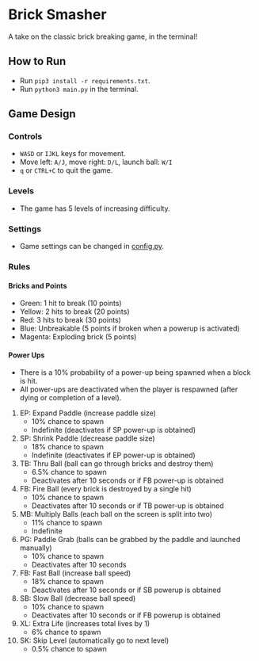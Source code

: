 # Brick Smasher

A take on the classic brick breaking game, in the terminal!

## How to Run

- Run ```pip3 install -r requirements.txt```.
- Run ```python3 main.py``` in the terminal.

## Game Design

### Controls

- ```WASD``` or ```IJKL``` keys for movement.
- Move left: ```A/J```, move right: ```D/L```, launch ball: ```W/I```
- ```q``` or ```CTRL+C``` to quit the game.

### Levels

- The game has 5 levels of increasing difficulty.

### Settings

- Game settings can be changed in [config.py](config.py).

### Rules

#### Bricks and Points

- Green: 1 hit to break (10 points)
- Yellow: 2 hits to break (20 points)
- Red: 3 hits to break (30 points)
- Blue: Unbreakable (5 points if broken when a powerup is activated)
- Magenta: Exploding brick (5 points)

#### Power Ups

- There is a 10% probability of a power-up being spawned when a block is hit.
- All power-ups are deactivated when the player is respawned (after dying or completion of a level).

1. EP: Expand Paddle (increase paddle size) 
   - 10% chance to spawn
   - Indefinite (deactivates if SP power-up is obtained)
2. SP: Shrink Paddle (decrease paddle size) 
   - 18% chance to spawn
   - Indefinite (deactivates if EP power-up is obtained)
3. TB: Thru Ball (ball can go through bricks and destroy them) 
   - 6.5% chance to spawn
   - Deactivates after 10 seconds or if FB power-up is obtained
4. FB: Fire Ball (every brick is destroyed by a single hit) 
   - 10% chance to spawn
   - Deactivates after 10 seconds or if TB power-up is obtained
5. MB: Multiply Balls (each ball on the screen is split into two) 
   - 11% chance to spawn
   - Indefinite
6. PG: Paddle Grab (balls can be grabbed by the paddle and launched manually) 
   - 10% chance to spawn
   - Deactivates after 10 seconds
7. FB: Fast Ball (increase ball speed) 
   - 18% chance to spawn
   - Deactivates after 10 seconds or if SB powerup is obtained
8. SB: Slow Ball (decrease ball speed) 
   - 10% chance to spawn
   - Deactivates after 10 seconds or if FB powerup is obtained
9. XL: Extra Life (increases total lives by 1) 
   - 6% chance to spawn
10. SK: Skip Level (automatically go to next level) 
    - 0.5% chance to spawn

